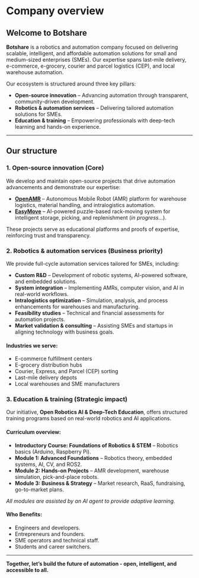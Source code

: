 # Company overview

## Welcome to Botshare

**Botshare** is a robotics and automation company focused on delivering scalable, intelligent, and affordable automation solutions for small and medium-sized enterprises (SMEs). Our expertise spans last-mile delivery, e-commerce, e-grocery, courier and parcel logistics (CEP), and local warehouse automation.

Our ecosystem is structured around three key pillars:

- **Open-source innovation** – Advancing automation through transparent, community-driven development.
- **Robotics & automation services** – Delivering tailored automation solutions for SMEs.
- **Education & training** – Empowering professionals with deep-tech learning and hands-on experience.
---
## Our structure

### 1. Open-source innovation (Core)
We develop and maintain open-source projects that drive automation advancements and demonstrate our expertise:

- **[OpenAMR](https://github.com/botshareai/OpenAMR)** – Autonomous Mobile Robot (AMR) platform for warehouse logistics, material handling, and intralogistics automation.
- **[EasyMove](https://github.com/botshareai/OpenAMR)** – AI-powered puzzle-based rack-moving system for intelligent storage, picking, and replenishment (*in progress...*).

These projects serve as educational platforms and proofs of expertise, reinforcing trust and transparency.

### 2. Robotics & automation services (Business priority)
We provide full-cycle automation services tailored for SMEs, including:

- **Custom R&D** – Development of robotic systems, AI-powered software, and embedded solutions.
- **System integration** – Implementing AMRs, computer vision, and AI in real-world workflows.
- **Intralogistics optimization** – Simulation, analysis, and process enhancements for warehouses and manufacturing.
- **Feasibility studies** – Technical and financial assessments for automation projects.
- **Market validation & consulting** – Assisting SMEs and startups in aligning technology with business goals.

#### Industries we serve:
- E-commerce fulfillment centers
- E-grocery distribution hubs
- Courier, Express, and Parcel (CEP) sorting
- Last-mile delivery depots
- Local warehouses and SME manufacturers

### 3. Education & training (Strategic impact)
Our initiative, **Open Robotics AI & Deep-Tech Education**, offers structured training programs based on real-world robotics and AI applications.

#### **Curriculum overview:**
- **Introductory Course: Foundations of Robotics & STEM** – Robotics basics (Arduino, Raspberry Pi). 
- **Module 1: Advanced Foundations** – Robotics theory, embedded systems, AI, CV, and ROS2.
- **Module 2: Hands-on Projects** – AMR development, warehouse simulation, pick-and-place robots.
- **Module 3: Business & Strategy** – Market research, RaaS, fundraising, go-to-market plans.

*All modules are assisted by an AI agent to provide adaptive learning.*

#### **Who Benefits:**
- Engineers and developers.
- Entrepreneurs and founders.
- SME operators and technical staff.
- Students and career switchers.

---

**Together, let’s build the future of automation - open, intelligent, and accessible to all.**
